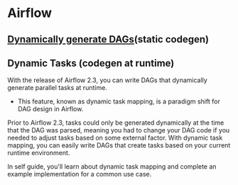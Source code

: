 # Airflow

## [Dynamically generate DAGs](https://docs.astronomer.io/learn/dynamically-generating-dags)(static codegen)


## Dynamic Tasks (codegen at runtime)
With the release of Airflow 2.3, you can write DAGs that dynamically generate parallel tasks at runtime. 
- This feature, known as dynamic task mapping, is a paradigm shift for DAG design in Airflow.

Prior to Airflow 2.3, tasks could only be generated dynamically at the time that the DAG was parsed, meaning you had to change your DAG code if you needed to adjust tasks based on some external factor. With dynamic task mapping, you can easily write DAGs that create tasks based on your current runtime environment.

In self guide, you'll learn about dynamic task mapping and complete an example implementation for a common use case.
